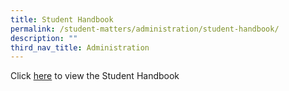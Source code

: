 ```yaml
---
title: Student Handbook
permalink: /student-matters/administration/student-handbook/
description: ""
third_nav_title: Administration
---
```

Click [here](https://online.fliphtml5.com/xevlk/wtca/#p=14) to view the Student Handbook

